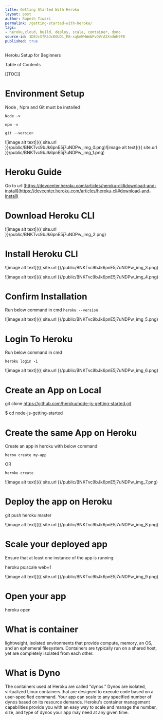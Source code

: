 ```yaml
---
title: Getting Started With Heroku
layout: post
author: Rupesh Tiwari
permalink: /getting-started-with-heroku/
tags:
- heroku,cloud, build, deploy, scale, container, dyno
source-id: 1D8JcXfR5JcKGUD1_RB-xqkmWHWmbFvDVrA2Xndnh9F0
published: true
---
```

Heroku Setup for Beginners

Table of  Contents

[[TOC]]

# Environment Setup

Node , Npm and Git must be installed 

`Node -v`

`npm -v`

`git --version` 

![image alt text]({{ site.url }}/public/BNKTvc9bJk6pnE5j7uNDPw_img_0.png)![image alt text]({{ site.url }}/public/BNKTvc9bJk6pnE5j7uNDPw_img_1.png)

# Heroku Guide

Go to url [https://devcenter.heroku.com/articles/heroku-cli#download-and-install](https://devcenter.heroku.com/articles/heroku-cli#download-and-install)

# Download Heroku CLI

![image alt text]({{ site.url }}/public/BNKTvc9bJk6pnE5j7uNDPw_img_2.png)

# Install Heroku CLI

![image alt text]({{ site.url }}/public/BNKTvc9bJk6pnE5j7uNDPw_img_3.png)

![image alt text]({{ site.url }}/public/BNKTvc9bJk6pnE5j7uNDPw_img_4.png)

# Confirm Installation

Run below command in cmd `heroku --version`

![image alt text]({{ site.url }}/public/BNKTvc9bJk6pnE5j7uNDPw_img_5.png)

# Login To Heroku

Run below command in cmd

`heroku login -i`               

![image alt text]({{ site.url }}/public/BNKTvc9bJk6pnE5j7uNDPw_img_6.png)

# Create an App on Local

git clone https://github.com/heroku/node-js-getting-started.git

$ cd node-js-getting-started

# Create the same App on Heroku

Create an app in heroku with below command

`herou create my-app`

OR 

`heroku create` 

![image alt text]({{ site.url }}/public/BNKTvc9bJk6pnE5j7uNDPw_img_7.png)

# Deploy the app on Heroku

git push heroku master

![image alt text]({{ site.url }}/public/BNKTvc9bJk6pnE5j7uNDPw_img_8.png)

# Scale your deployed app 

 Ensure that at least one instance of the app is running

heroku ps:scale web=1

![image alt text]({{ site.url }}/public/BNKTvc9bJk6pnE5j7uNDPw_img_9.png)

# Open your app

heroku open

# What is container

lightweight, isolated environments that provide compute, memory, an OS, and an ephemeral filesystem. Containers are typically run on a shared host, yet are completely isolated from each other.

# What is Dyno

The containers used at Heroku are called "dynos." Dynos are isolated, virtualized Linux containers that are designed to execute code based on a user-specified command. Your app can scale to any specified number of dynos based on its resource demands. Heroku's container management capabilities provide you with an easy way to scale and manage the number, size, and type of dynos your app may need at any given time.

